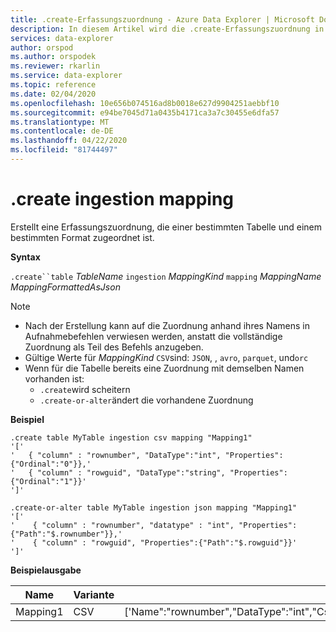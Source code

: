 ```yaml
---
title: .create-Erfassungszuordnung - Azure Data Explorer | Microsoft Docs
description: In diesem Artikel wird die .create-Erfassungszuordnung in Azure Data Explorer beschrieben.
services: data-explorer
author: orspod
ms.author: orspodek
ms.reviewer: rkarlin
ms.service: data-explorer
ms.topic: reference
ms.date: 02/04/2020
ms.openlocfilehash: 10e656b074516ad8b0018e627d9904251aebbf10
ms.sourcegitcommit: e94be7045d71a0435b4171ca3a7c30455e6dfa57
ms.translationtype: MT
ms.contentlocale: de-DE
ms.lasthandoff: 04/22/2020
ms.locfileid: "81744497"
---
```

# <a name="create-ingestion-mapping"></a>.create ingestion mapping

Erstellt eine Erfassungszuordnung, die einer bestimmten Tabelle und einem bestimmten Format zugeordnet ist.

**Syntax**

`.create``table` *TableName* `ingestion` *MappingKind* `mapping` *MappingName* *MappingFormattedAsJson*

> [!NOTE]
> * Nach der Erstellung kann auf die Zuordnung anhand ihres Namens in Aufnahmebefehlen verwiesen werden, anstatt die vollständige Zuordnung als Teil des Befehls anzugeben.
> * Gültige Werte für _MappingKind_ `CSV`sind: `JSON`, , `avro`, `parquet`, und`orc`
> * Wenn für die Tabelle bereits eine Zuordnung mit demselben Namen vorhanden ist:
>    * `.create`wird scheitern
>    * `.create-or-alter`ändert die vorhandene Zuordnung
 
**Beispiel** 
 
```kusto
.create table MyTable ingestion csv mapping "Mapping1"
'['
'   { "column" : "rownumber", "DataType":"int", "Properties":{"Ordinal":"0"}},'
'   { "column" : "rowguid", "DataType":"string", "Properties":{"Ordinal":"1"}}'
']'

.create-or-alter table MyTable ingestion json mapping "Mapping1"
'['
'    { "column" : "rownumber", "datatype" : "int", "Properties":{"Path":"$.rownumber"}},'
'    { "column" : "rowguid", "Properties":{"Path":"$.rowguid"}}'
']'
```

**Beispielausgabe**

| Name     | Variante | Zuordnung                                                                                                                                                                          |
|----------|------|----------------------------------------------------------------------------------------------------------------------------------------------------------------------------------|
| Mapping1 | CSV  | ['Name":"rownumber","DataType":"int","CsvDataType":null,"Ordinal":0,"ConstValue":null','Name":"rowguid","DataType":"string","CsvDataType":null,"Ordinal":1,"ConstValue":null'] |

